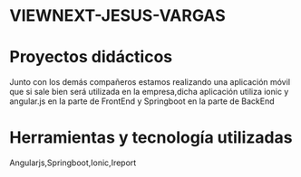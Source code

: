 # VIEWNEXT-JESUS-VARGAS




<h1>Proyectos didácticos</h1>
Junto con los demás compañeros estamos realizando una aplicación móvil que si sale bien será utilizada en la empresa,dicha aplicación utiliza ionic y angular.js en la parte de FrontEnd y Springboot en la parte de BackEnd


<h1>Herramientas y tecnología utilizadas</h1>
Angularjs,Springboot,Ionic,Ireport

